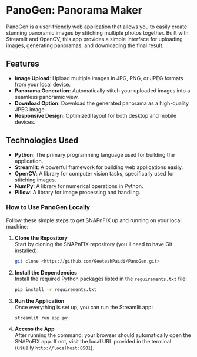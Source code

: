 # PanoGen: Panorama Maker

PanoGen is a user-friendly web application that allows you to easily create stunning panoramic images by stitching multiple photos together. Built with Streamlit and OpenCV, this app provides a simple interface for uploading images, generating panoramas, and downloading the final result.

## Features

- **Image Upload**: Upload multiple images in JPG, PNG, or JPEG formats from your local device.
- **Panorama Generation**: Automatically stitch your uploaded images into a seamless panoramic view.
- **Download Option**: Download the generated panorama as a high-quality JPEG image.
- **Responsive Design**: Optimized layout for both desktop and mobile devices.

## Technologies Used

- **Python**: The primary programming language used for building the application.
- **Streamlit**: A powerful framework for building web applications easily.
- **OpenCV**: A library for computer vision tasks, specifically used for stitching images.
- **NumPy**: A library for numerical operations in Python.
- **Pillow**: A library for image processing and handling.

### How to Use PanoGen Locally

Follow these simple steps to get SNAPnFIX up and running on your local machine:

1. **Clone the Repository**  
   Start by cloning the SNAPnFIX repository (you'll need to have Git installed):
   ```bash
   git clone <https://github.com/GeeteshPaidi/PanoGen.git>
2. **Install the Dependencies**   
   Install the required Python packages listed in the `requirements.txt` file:
   ```bash
   pip install -r requirements.txt
3. **Run the Application**   
   Once everything is set up, you can run the Streamlit app:
   ```bash
   streamlit run app.py
4. **Access the App**     
   After running the command, your browser should automatically open the SNAPnFIX app. If not, visit the local URL provided in the terminal (usually `http://localhost:8501`).
